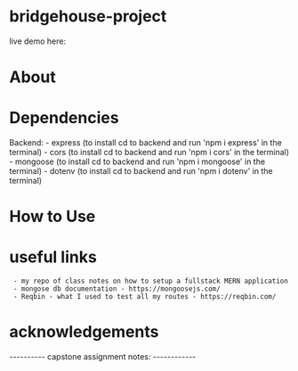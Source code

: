 # bridgehouse-project

live demo here: 

# About 

# Dependencies 

Backend: 
    - express (to install cd to backend and run 'npm i express' in the terminal)
    - cors (to install cd to backend and run 'npm i cors' in the terminal)
    - mongoose (to install cd to backend and run 'npm i mongoose' in the terminal)
    - dotenv (to install cd to backend and run 'npm i dotenv' in the terminal)

# How to Use 

# useful links 
     - my repo of class notes on how to setup a fullstack MERN application 
     - mongose db documentation - https://mongoosejs.com/ 
     - Reqbin - what I used to test all my routes - https://reqbin.com/ 

# acknowledgements 

---------- capstone assignment notes: ------------
